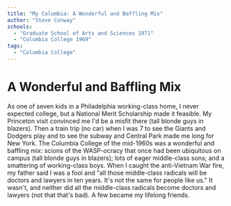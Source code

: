 ```yaml
---
title: "My Columbia: A Wonderful and Baffling Mix"
author: "Steve Conway"
schools:
  - "Graduate School of Arts and Sciences 1971"
  - "Columbia College 1969"
tags:
  - "Columbia College"
---
```


# A Wonderful and Baffling Mix

As one of seven kids in a Philadelphia working-class home, I never expected college, but a National Merit Scholarship made it feasible. My Princeton visit convinced me I'd be a misfit there (tall blonde guys in blazers). Then a train trip (no car) when I was 7 to see the Giants and Dodgers play and to see the subway and Central Park made me long for New York. The Columbia College of the mid-1960s was a wonderful and baffling mix: scions of the WASP-ocracy that once had been ubiquitous on campus (tall blonde guys in blazers); lots of eager middle-class sons; and a smattering of working-class boys. When I caught the anti-Vietnam War fire, my father said I was a fool and "all those middle-class radicals will be doctors and lawyers in ten years. It's not the same for people like us." It wasn't, and neither did all the middle-class radicals become doctors and lawyers (not that that's bad). A few became my lifelong friends.
